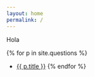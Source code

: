```yaml
---
layout: home
permalink: /
---
```


Hola

{% for p in site.questions %}
* [{{ p.title }}]({{p.url}})
{% endfor %}
